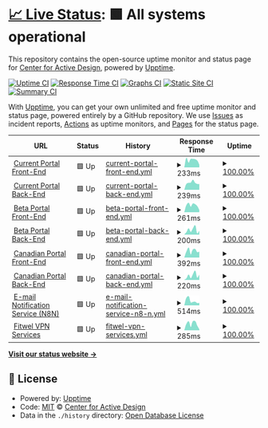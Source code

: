 # [📈 Live Status](https://statuspage.fitwel.org): <!--live status--> **🟩 All systems operational**

This repository contains the open-source uptime monitor and status page for [Center for Active Design](https://app.fitwel.org), powered by [Upptime](https://github.com/upptime/upptime).

[![Uptime CI](https://github.com/c4ad/upptime-tool/workflows/Uptime%20CI/badge.svg)](https://github.com/c4ad/upptime-tool/actions?query=workflow%3A%22Uptime+CI%22)
[![Response Time CI](https://github.com/c4ad/upptime-tool/workflows/Response%20Time%20CI/badge.svg)](https://github.com/c4ad/upptime-tool/actions?query=workflow%3A%22Response+Time+CI%22)
[![Graphs CI](https://github.com/c4ad/upptime-tool/workflows/Graphs%20CI/badge.svg)](https://github.com/c4ad/upptime-tool/actions?query=workflow%3A%22Graphs+CI%22)
[![Static Site CI](https://github.com/c4ad/upptime-tool/workflows/Static%20Site%20CI/badge.svg)](https://github.com/c4ad/upptime-tool/actions?query=workflow%3A%22Static+Site+CI%22)
[![Summary CI](https://github.com/c4ad/upptime-tool/workflows/Summary%20CI/badge.svg)](https://github.com/c4ad/upptime-tool/actions?query=workflow%3A%22Summary+CI%22)

With [Upptime](https://upptime.js.org), you can get your own unlimited and free uptime monitor and status page, powered entirely by a GitHub repository. We use [Issues](https://github.com/c4ad/upptime-tool/issues) as incident reports, [Actions](https://github.com/c4ad/upptime-tool/actions) as uptime monitors, and [Pages](https://statuspage.fitwel.org) for the status page.

<!--start: status pages-->
<!-- This summary is generated by Upptime (https://github.com/upptime/upptime) -->
<!-- Do not edit this manually, your changes will be overwritten -->
<!-- prettier-ignore -->
| URL | Status | History | Response Time | Uptime |
| --- | ------ | ------- | ------------- | ------ |
| <img alt="" src="https://icons.duckduckgo.com/ip3/app.fitwel.org.ico" height="13"> [Current Portal Front-End](https://app.fitwel.org) | 🟩 Up | [current-portal-front-end.yml](https://github.com/c4ad/uptime-tool/commits/HEAD/history/current-portal-front-end.yml) | <details><summary><img alt="Response time graph" src="./graphs/current-portal-front-end/response-time-week.png" height="20"> 233ms</summary><br><a href="https://statuspage.fitwel.org/history/current-portal-front-end"><img alt="Response time 273" src="https://img.shields.io/endpoint?url=https%3A%2F%2Fraw.githubusercontent.com%2Fc4ad%2Fuptime-tool%2FHEAD%2Fapi%2Fcurrent-portal-front-end%2Fresponse-time.json"></a><br><a href="https://statuspage.fitwel.org/history/current-portal-front-end"><img alt="24-hour response time 89" src="https://img.shields.io/endpoint?url=https%3A%2F%2Fraw.githubusercontent.com%2Fc4ad%2Fuptime-tool%2FHEAD%2Fapi%2Fcurrent-portal-front-end%2Fresponse-time-day.json"></a><br><a href="https://statuspage.fitwel.org/history/current-portal-front-end"><img alt="7-day response time 233" src="https://img.shields.io/endpoint?url=https%3A%2F%2Fraw.githubusercontent.com%2Fc4ad%2Fuptime-tool%2FHEAD%2Fapi%2Fcurrent-portal-front-end%2Fresponse-time-week.json"></a><br><a href="https://statuspage.fitwel.org/history/current-portal-front-end"><img alt="30-day response time 273" src="https://img.shields.io/endpoint?url=https%3A%2F%2Fraw.githubusercontent.com%2Fc4ad%2Fuptime-tool%2FHEAD%2Fapi%2Fcurrent-portal-front-end%2Fresponse-time-month.json"></a><br><a href="https://statuspage.fitwel.org/history/current-portal-front-end"><img alt="1-year response time 273" src="https://img.shields.io/endpoint?url=https%3A%2F%2Fraw.githubusercontent.com%2Fc4ad%2Fuptime-tool%2FHEAD%2Fapi%2Fcurrent-portal-front-end%2Fresponse-time-year.json"></a></details> | <details><summary><a href="https://statuspage.fitwel.org/history/current-portal-front-end">100.00%</a></summary><a href="https://statuspage.fitwel.org/history/current-portal-front-end"><img alt="All-time uptime 100.00%" src="https://img.shields.io/endpoint?url=https%3A%2F%2Fraw.githubusercontent.com%2Fc4ad%2Fuptime-tool%2FHEAD%2Fapi%2Fcurrent-portal-front-end%2Fuptime.json"></a><br><a href="https://statuspage.fitwel.org/history/current-portal-front-end"><img alt="24-hour uptime 100.00%" src="https://img.shields.io/endpoint?url=https%3A%2F%2Fraw.githubusercontent.com%2Fc4ad%2Fuptime-tool%2FHEAD%2Fapi%2Fcurrent-portal-front-end%2Fuptime-day.json"></a><br><a href="https://statuspage.fitwel.org/history/current-portal-front-end"><img alt="7-day uptime 100.00%" src="https://img.shields.io/endpoint?url=https%3A%2F%2Fraw.githubusercontent.com%2Fc4ad%2Fuptime-tool%2FHEAD%2Fapi%2Fcurrent-portal-front-end%2Fuptime-week.json"></a><br><a href="https://statuspage.fitwel.org/history/current-portal-front-end"><img alt="30-day uptime 100.00%" src="https://img.shields.io/endpoint?url=https%3A%2F%2Fraw.githubusercontent.com%2Fc4ad%2Fuptime-tool%2FHEAD%2Fapi%2Fcurrent-portal-front-end%2Fuptime-month.json"></a><br><a href="https://statuspage.fitwel.org/history/current-portal-front-end"><img alt="1-year uptime 100.00%" src="https://img.shields.io/endpoint?url=https%3A%2F%2Fraw.githubusercontent.com%2Fc4ad%2Fuptime-tool%2FHEAD%2Fapi%2Fcurrent-portal-front-end%2Fuptime-year.json"></a></details>
| <img alt="" src="https://icons.duckduckgo.com/ip3/api.fitwel.org.ico" height="13"> [Current Portal Back-End](https://api.fitwel.org/health) | 🟩 Up | [current-portal-back-end.yml](https://github.com/c4ad/uptime-tool/commits/HEAD/history/current-portal-back-end.yml) | <details><summary><img alt="Response time graph" src="./graphs/current-portal-back-end/response-time-week.png" height="20"> 239ms</summary><br><a href="https://statuspage.fitwel.org/history/current-portal-back-end"><img alt="Response time 236" src="https://img.shields.io/endpoint?url=https%3A%2F%2Fraw.githubusercontent.com%2Fc4ad%2Fuptime-tool%2FHEAD%2Fapi%2Fcurrent-portal-back-end%2Fresponse-time.json"></a><br><a href="https://statuspage.fitwel.org/history/current-portal-back-end"><img alt="24-hour response time 186" src="https://img.shields.io/endpoint?url=https%3A%2F%2Fraw.githubusercontent.com%2Fc4ad%2Fuptime-tool%2FHEAD%2Fapi%2Fcurrent-portal-back-end%2Fresponse-time-day.json"></a><br><a href="https://statuspage.fitwel.org/history/current-portal-back-end"><img alt="7-day response time 239" src="https://img.shields.io/endpoint?url=https%3A%2F%2Fraw.githubusercontent.com%2Fc4ad%2Fuptime-tool%2FHEAD%2Fapi%2Fcurrent-portal-back-end%2Fresponse-time-week.json"></a><br><a href="https://statuspage.fitwel.org/history/current-portal-back-end"><img alt="30-day response time 236" src="https://img.shields.io/endpoint?url=https%3A%2F%2Fraw.githubusercontent.com%2Fc4ad%2Fuptime-tool%2FHEAD%2Fapi%2Fcurrent-portal-back-end%2Fresponse-time-month.json"></a><br><a href="https://statuspage.fitwel.org/history/current-portal-back-end"><img alt="1-year response time 236" src="https://img.shields.io/endpoint?url=https%3A%2F%2Fraw.githubusercontent.com%2Fc4ad%2Fuptime-tool%2FHEAD%2Fapi%2Fcurrent-portal-back-end%2Fresponse-time-year.json"></a></details> | <details><summary><a href="https://statuspage.fitwel.org/history/current-portal-back-end">100.00%</a></summary><a href="https://statuspage.fitwel.org/history/current-portal-back-end"><img alt="All-time uptime 100.00%" src="https://img.shields.io/endpoint?url=https%3A%2F%2Fraw.githubusercontent.com%2Fc4ad%2Fuptime-tool%2FHEAD%2Fapi%2Fcurrent-portal-back-end%2Fuptime.json"></a><br><a href="https://statuspage.fitwel.org/history/current-portal-back-end"><img alt="24-hour uptime 100.00%" src="https://img.shields.io/endpoint?url=https%3A%2F%2Fraw.githubusercontent.com%2Fc4ad%2Fuptime-tool%2FHEAD%2Fapi%2Fcurrent-portal-back-end%2Fuptime-day.json"></a><br><a href="https://statuspage.fitwel.org/history/current-portal-back-end"><img alt="7-day uptime 100.00%" src="https://img.shields.io/endpoint?url=https%3A%2F%2Fraw.githubusercontent.com%2Fc4ad%2Fuptime-tool%2FHEAD%2Fapi%2Fcurrent-portal-back-end%2Fuptime-week.json"></a><br><a href="https://statuspage.fitwel.org/history/current-portal-back-end"><img alt="30-day uptime 100.00%" src="https://img.shields.io/endpoint?url=https%3A%2F%2Fraw.githubusercontent.com%2Fc4ad%2Fuptime-tool%2FHEAD%2Fapi%2Fcurrent-portal-back-end%2Fuptime-month.json"></a><br><a href="https://statuspage.fitwel.org/history/current-portal-back-end"><img alt="1-year uptime 100.00%" src="https://img.shields.io/endpoint?url=https%3A%2F%2Fraw.githubusercontent.com%2Fc4ad%2Fuptime-tool%2FHEAD%2Fapi%2Fcurrent-portal-back-end%2Fuptime-year.json"></a></details>
| <img alt="" src="https://icons.duckduckgo.com/ip3/beta.fitwel.org.ico" height="13"> [Beta Portal Front-End](https://beta.fitwel.org) | 🟩 Up | [beta-portal-front-end.yml](https://github.com/c4ad/uptime-tool/commits/HEAD/history/beta-portal-front-end.yml) | <details><summary><img alt="Response time graph" src="./graphs/beta-portal-front-end/response-time-week.png" height="20"> 261ms</summary><br><a href="https://statuspage.fitwel.org/history/beta-portal-front-end"><img alt="Response time 275" src="https://img.shields.io/endpoint?url=https%3A%2F%2Fraw.githubusercontent.com%2Fc4ad%2Fuptime-tool%2FHEAD%2Fapi%2Fbeta-portal-front-end%2Fresponse-time.json"></a><br><a href="https://statuspage.fitwel.org/history/beta-portal-front-end"><img alt="24-hour response time 252" src="https://img.shields.io/endpoint?url=https%3A%2F%2Fraw.githubusercontent.com%2Fc4ad%2Fuptime-tool%2FHEAD%2Fapi%2Fbeta-portal-front-end%2Fresponse-time-day.json"></a><br><a href="https://statuspage.fitwel.org/history/beta-portal-front-end"><img alt="7-day response time 261" src="https://img.shields.io/endpoint?url=https%3A%2F%2Fraw.githubusercontent.com%2Fc4ad%2Fuptime-tool%2FHEAD%2Fapi%2Fbeta-portal-front-end%2Fresponse-time-week.json"></a><br><a href="https://statuspage.fitwel.org/history/beta-portal-front-end"><img alt="30-day response time 275" src="https://img.shields.io/endpoint?url=https%3A%2F%2Fraw.githubusercontent.com%2Fc4ad%2Fuptime-tool%2FHEAD%2Fapi%2Fbeta-portal-front-end%2Fresponse-time-month.json"></a><br><a href="https://statuspage.fitwel.org/history/beta-portal-front-end"><img alt="1-year response time 275" src="https://img.shields.io/endpoint?url=https%3A%2F%2Fraw.githubusercontent.com%2Fc4ad%2Fuptime-tool%2FHEAD%2Fapi%2Fbeta-portal-front-end%2Fresponse-time-year.json"></a></details> | <details><summary><a href="https://statuspage.fitwel.org/history/beta-portal-front-end">100.00%</a></summary><a href="https://statuspage.fitwel.org/history/beta-portal-front-end"><img alt="All-time uptime 100.00%" src="https://img.shields.io/endpoint?url=https%3A%2F%2Fraw.githubusercontent.com%2Fc4ad%2Fuptime-tool%2FHEAD%2Fapi%2Fbeta-portal-front-end%2Fuptime.json"></a><br><a href="https://statuspage.fitwel.org/history/beta-portal-front-end"><img alt="24-hour uptime 100.00%" src="https://img.shields.io/endpoint?url=https%3A%2F%2Fraw.githubusercontent.com%2Fc4ad%2Fuptime-tool%2FHEAD%2Fapi%2Fbeta-portal-front-end%2Fuptime-day.json"></a><br><a href="https://statuspage.fitwel.org/history/beta-portal-front-end"><img alt="7-day uptime 100.00%" src="https://img.shields.io/endpoint?url=https%3A%2F%2Fraw.githubusercontent.com%2Fc4ad%2Fuptime-tool%2FHEAD%2Fapi%2Fbeta-portal-front-end%2Fuptime-week.json"></a><br><a href="https://statuspage.fitwel.org/history/beta-portal-front-end"><img alt="30-day uptime 100.00%" src="https://img.shields.io/endpoint?url=https%3A%2F%2Fraw.githubusercontent.com%2Fc4ad%2Fuptime-tool%2FHEAD%2Fapi%2Fbeta-portal-front-end%2Fuptime-month.json"></a><br><a href="https://statuspage.fitwel.org/history/beta-portal-front-end"><img alt="1-year uptime 100.00%" src="https://img.shields.io/endpoint?url=https%3A%2F%2Fraw.githubusercontent.com%2Fc4ad%2Fuptime-tool%2FHEAD%2Fapi%2Fbeta-portal-front-end%2Fuptime-year.json"></a></details>
| <img alt="" src="https://icons.duckduckgo.com/ip3/api-beta.fitwel.org.ico" height="13"> [Beta Portal Back-End](https://api-beta.fitwel.org/health) | 🟩 Up | [beta-portal-back-end.yml](https://github.com/c4ad/uptime-tool/commits/HEAD/history/beta-portal-back-end.yml) | <details><summary><img alt="Response time graph" src="./graphs/beta-portal-back-end/response-time-week.png" height="20"> 200ms</summary><br><a href="https://statuspage.fitwel.org/history/beta-portal-back-end"><img alt="Response time 174" src="https://img.shields.io/endpoint?url=https%3A%2F%2Fraw.githubusercontent.com%2Fc4ad%2Fuptime-tool%2FHEAD%2Fapi%2Fbeta-portal-back-end%2Fresponse-time.json"></a><br><a href="https://statuspage.fitwel.org/history/beta-portal-back-end"><img alt="24-hour response time 237" src="https://img.shields.io/endpoint?url=https%3A%2F%2Fraw.githubusercontent.com%2Fc4ad%2Fuptime-tool%2FHEAD%2Fapi%2Fbeta-portal-back-end%2Fresponse-time-day.json"></a><br><a href="https://statuspage.fitwel.org/history/beta-portal-back-end"><img alt="7-day response time 200" src="https://img.shields.io/endpoint?url=https%3A%2F%2Fraw.githubusercontent.com%2Fc4ad%2Fuptime-tool%2FHEAD%2Fapi%2Fbeta-portal-back-end%2Fresponse-time-week.json"></a><br><a href="https://statuspage.fitwel.org/history/beta-portal-back-end"><img alt="30-day response time 174" src="https://img.shields.io/endpoint?url=https%3A%2F%2Fraw.githubusercontent.com%2Fc4ad%2Fuptime-tool%2FHEAD%2Fapi%2Fbeta-portal-back-end%2Fresponse-time-month.json"></a><br><a href="https://statuspage.fitwel.org/history/beta-portal-back-end"><img alt="1-year response time 174" src="https://img.shields.io/endpoint?url=https%3A%2F%2Fraw.githubusercontent.com%2Fc4ad%2Fuptime-tool%2FHEAD%2Fapi%2Fbeta-portal-back-end%2Fresponse-time-year.json"></a></details> | <details><summary><a href="https://statuspage.fitwel.org/history/beta-portal-back-end">100.00%</a></summary><a href="https://statuspage.fitwel.org/history/beta-portal-back-end"><img alt="All-time uptime 100.00%" src="https://img.shields.io/endpoint?url=https%3A%2F%2Fraw.githubusercontent.com%2Fc4ad%2Fuptime-tool%2FHEAD%2Fapi%2Fbeta-portal-back-end%2Fuptime.json"></a><br><a href="https://statuspage.fitwel.org/history/beta-portal-back-end"><img alt="24-hour uptime 100.00%" src="https://img.shields.io/endpoint?url=https%3A%2F%2Fraw.githubusercontent.com%2Fc4ad%2Fuptime-tool%2FHEAD%2Fapi%2Fbeta-portal-back-end%2Fuptime-day.json"></a><br><a href="https://statuspage.fitwel.org/history/beta-portal-back-end"><img alt="7-day uptime 100.00%" src="https://img.shields.io/endpoint?url=https%3A%2F%2Fraw.githubusercontent.com%2Fc4ad%2Fuptime-tool%2FHEAD%2Fapi%2Fbeta-portal-back-end%2Fuptime-week.json"></a><br><a href="https://statuspage.fitwel.org/history/beta-portal-back-end"><img alt="30-day uptime 100.00%" src="https://img.shields.io/endpoint?url=https%3A%2F%2Fraw.githubusercontent.com%2Fc4ad%2Fuptime-tool%2FHEAD%2Fapi%2Fbeta-portal-back-end%2Fuptime-month.json"></a><br><a href="https://statuspage.fitwel.org/history/beta-portal-back-end"><img alt="1-year uptime 100.00%" src="https://img.shields.io/endpoint?url=https%3A%2F%2Fraw.githubusercontent.com%2Fc4ad%2Fuptime-tool%2FHEAD%2Fapi%2Fbeta-portal-back-end%2Fuptime-year.json"></a></details>
| <img alt="" src="https://icons.duckduckgo.com/ip3/app.ca.fitwel.org.ico" height="13"> [Canadian Portal Front-End](https://app.ca.fitwel.org) | 🟩 Up | [canadian-portal-front-end.yml](https://github.com/c4ad/uptime-tool/commits/HEAD/history/canadian-portal-front-end.yml) | <details><summary><img alt="Response time graph" src="./graphs/canadian-portal-front-end/response-time-week.png" height="20"> 392ms</summary><br><a href="https://statuspage.fitwel.org/history/canadian-portal-front-end"><img alt="Response time 357" src="https://img.shields.io/endpoint?url=https%3A%2F%2Fraw.githubusercontent.com%2Fc4ad%2Fuptime-tool%2FHEAD%2Fapi%2Fcanadian-portal-front-end%2Fresponse-time.json"></a><br><a href="https://statuspage.fitwel.org/history/canadian-portal-front-end"><img alt="24-hour response time 314" src="https://img.shields.io/endpoint?url=https%3A%2F%2Fraw.githubusercontent.com%2Fc4ad%2Fuptime-tool%2FHEAD%2Fapi%2Fcanadian-portal-front-end%2Fresponse-time-day.json"></a><br><a href="https://statuspage.fitwel.org/history/canadian-portal-front-end"><img alt="7-day response time 392" src="https://img.shields.io/endpoint?url=https%3A%2F%2Fraw.githubusercontent.com%2Fc4ad%2Fuptime-tool%2FHEAD%2Fapi%2Fcanadian-portal-front-end%2Fresponse-time-week.json"></a><br><a href="https://statuspage.fitwel.org/history/canadian-portal-front-end"><img alt="30-day response time 357" src="https://img.shields.io/endpoint?url=https%3A%2F%2Fraw.githubusercontent.com%2Fc4ad%2Fuptime-tool%2FHEAD%2Fapi%2Fcanadian-portal-front-end%2Fresponse-time-month.json"></a><br><a href="https://statuspage.fitwel.org/history/canadian-portal-front-end"><img alt="1-year response time 357" src="https://img.shields.io/endpoint?url=https%3A%2F%2Fraw.githubusercontent.com%2Fc4ad%2Fuptime-tool%2FHEAD%2Fapi%2Fcanadian-portal-front-end%2Fresponse-time-year.json"></a></details> | <details><summary><a href="https://statuspage.fitwel.org/history/canadian-portal-front-end">100.00%</a></summary><a href="https://statuspage.fitwel.org/history/canadian-portal-front-end"><img alt="All-time uptime 100.00%" src="https://img.shields.io/endpoint?url=https%3A%2F%2Fraw.githubusercontent.com%2Fc4ad%2Fuptime-tool%2FHEAD%2Fapi%2Fcanadian-portal-front-end%2Fuptime.json"></a><br><a href="https://statuspage.fitwel.org/history/canadian-portal-front-end"><img alt="24-hour uptime 100.00%" src="https://img.shields.io/endpoint?url=https%3A%2F%2Fraw.githubusercontent.com%2Fc4ad%2Fuptime-tool%2FHEAD%2Fapi%2Fcanadian-portal-front-end%2Fuptime-day.json"></a><br><a href="https://statuspage.fitwel.org/history/canadian-portal-front-end"><img alt="7-day uptime 100.00%" src="https://img.shields.io/endpoint?url=https%3A%2F%2Fraw.githubusercontent.com%2Fc4ad%2Fuptime-tool%2FHEAD%2Fapi%2Fcanadian-portal-front-end%2Fuptime-week.json"></a><br><a href="https://statuspage.fitwel.org/history/canadian-portal-front-end"><img alt="30-day uptime 100.00%" src="https://img.shields.io/endpoint?url=https%3A%2F%2Fraw.githubusercontent.com%2Fc4ad%2Fuptime-tool%2FHEAD%2Fapi%2Fcanadian-portal-front-end%2Fuptime-month.json"></a><br><a href="https://statuspage.fitwel.org/history/canadian-portal-front-end"><img alt="1-year uptime 100.00%" src="https://img.shields.io/endpoint?url=https%3A%2F%2Fraw.githubusercontent.com%2Fc4ad%2Fuptime-tool%2FHEAD%2Fapi%2Fcanadian-portal-front-end%2Fuptime-year.json"></a></details>
| <img alt="" src="https://icons.duckduckgo.com/ip3/api.ca.fitwel.org.ico" height="13"> [Canadian Portal Back-End](https://api.ca.fitwel.org/health) | 🟩 Up | [canadian-portal-back-end.yml](https://github.com/c4ad/uptime-tool/commits/HEAD/history/canadian-portal-back-end.yml) | <details><summary><img alt="Response time graph" src="./graphs/canadian-portal-back-end/response-time-week.png" height="20"> 220ms</summary><br><a href="https://statuspage.fitwel.org/history/canadian-portal-back-end"><img alt="Response time 218" src="https://img.shields.io/endpoint?url=https%3A%2F%2Fraw.githubusercontent.com%2Fc4ad%2Fuptime-tool%2FHEAD%2Fapi%2Fcanadian-portal-back-end%2Fresponse-time.json"></a><br><a href="https://statuspage.fitwel.org/history/canadian-portal-back-end"><img alt="24-hour response time 92" src="https://img.shields.io/endpoint?url=https%3A%2F%2Fraw.githubusercontent.com%2Fc4ad%2Fuptime-tool%2FHEAD%2Fapi%2Fcanadian-portal-back-end%2Fresponse-time-day.json"></a><br><a href="https://statuspage.fitwel.org/history/canadian-portal-back-end"><img alt="7-day response time 220" src="https://img.shields.io/endpoint?url=https%3A%2F%2Fraw.githubusercontent.com%2Fc4ad%2Fuptime-tool%2FHEAD%2Fapi%2Fcanadian-portal-back-end%2Fresponse-time-week.json"></a><br><a href="https://statuspage.fitwel.org/history/canadian-portal-back-end"><img alt="30-day response time 218" src="https://img.shields.io/endpoint?url=https%3A%2F%2Fraw.githubusercontent.com%2Fc4ad%2Fuptime-tool%2FHEAD%2Fapi%2Fcanadian-portal-back-end%2Fresponse-time-month.json"></a><br><a href="https://statuspage.fitwel.org/history/canadian-portal-back-end"><img alt="1-year response time 218" src="https://img.shields.io/endpoint?url=https%3A%2F%2Fraw.githubusercontent.com%2Fc4ad%2Fuptime-tool%2FHEAD%2Fapi%2Fcanadian-portal-back-end%2Fresponse-time-year.json"></a></details> | <details><summary><a href="https://statuspage.fitwel.org/history/canadian-portal-back-end">100.00%</a></summary><a href="https://statuspage.fitwel.org/history/canadian-portal-back-end"><img alt="All-time uptime 100.00%" src="https://img.shields.io/endpoint?url=https%3A%2F%2Fraw.githubusercontent.com%2Fc4ad%2Fuptime-tool%2FHEAD%2Fapi%2Fcanadian-portal-back-end%2Fuptime.json"></a><br><a href="https://statuspage.fitwel.org/history/canadian-portal-back-end"><img alt="24-hour uptime 100.00%" src="https://img.shields.io/endpoint?url=https%3A%2F%2Fraw.githubusercontent.com%2Fc4ad%2Fuptime-tool%2FHEAD%2Fapi%2Fcanadian-portal-back-end%2Fuptime-day.json"></a><br><a href="https://statuspage.fitwel.org/history/canadian-portal-back-end"><img alt="7-day uptime 100.00%" src="https://img.shields.io/endpoint?url=https%3A%2F%2Fraw.githubusercontent.com%2Fc4ad%2Fuptime-tool%2FHEAD%2Fapi%2Fcanadian-portal-back-end%2Fuptime-week.json"></a><br><a href="https://statuspage.fitwel.org/history/canadian-portal-back-end"><img alt="30-day uptime 100.00%" src="https://img.shields.io/endpoint?url=https%3A%2F%2Fraw.githubusercontent.com%2Fc4ad%2Fuptime-tool%2FHEAD%2Fapi%2Fcanadian-portal-back-end%2Fuptime-month.json"></a><br><a href="https://statuspage.fitwel.org/history/canadian-portal-back-end"><img alt="1-year uptime 100.00%" src="https://img.shields.io/endpoint?url=https%3A%2F%2Fraw.githubusercontent.com%2Fc4ad%2Fuptime-tool%2FHEAD%2Fapi%2Fcanadian-portal-back-end%2Fuptime-year.json"></a></details>
| <img alt="" src="https://icons.duckduckgo.com/ip3/adai.app.n8n.cloud.ico" height="13"> [E-mail Notification Service (N8N)](https://adai.app.n8n.cloud) | 🟩 Up | [e-mail-notification-service-n8-n.yml](https://github.com/c4ad/uptime-tool/commits/HEAD/history/e-mail-notification-service-n8-n.yml) | <details><summary><img alt="Response time graph" src="./graphs/e-mail-notification-service-n8-n/response-time-week.png" height="20"> 514ms</summary><br><a href="https://statuspage.fitwel.org/history/e-mail-notification-service-n8-n"><img alt="Response time 900" src="https://img.shields.io/endpoint?url=https%3A%2F%2Fraw.githubusercontent.com%2Fc4ad%2Fuptime-tool%2FHEAD%2Fapi%2Fe-mail-notification-service-n8-n%2Fresponse-time.json"></a><br><a href="https://statuspage.fitwel.org/history/e-mail-notification-service-n8-n"><img alt="24-hour response time 342" src="https://img.shields.io/endpoint?url=https%3A%2F%2Fraw.githubusercontent.com%2Fc4ad%2Fuptime-tool%2FHEAD%2Fapi%2Fe-mail-notification-service-n8-n%2Fresponse-time-day.json"></a><br><a href="https://statuspage.fitwel.org/history/e-mail-notification-service-n8-n"><img alt="7-day response time 514" src="https://img.shields.io/endpoint?url=https%3A%2F%2Fraw.githubusercontent.com%2Fc4ad%2Fuptime-tool%2FHEAD%2Fapi%2Fe-mail-notification-service-n8-n%2Fresponse-time-week.json"></a><br><a href="https://statuspage.fitwel.org/history/e-mail-notification-service-n8-n"><img alt="30-day response time 900" src="https://img.shields.io/endpoint?url=https%3A%2F%2Fraw.githubusercontent.com%2Fc4ad%2Fuptime-tool%2FHEAD%2Fapi%2Fe-mail-notification-service-n8-n%2Fresponse-time-month.json"></a><br><a href="https://statuspage.fitwel.org/history/e-mail-notification-service-n8-n"><img alt="1-year response time 900" src="https://img.shields.io/endpoint?url=https%3A%2F%2Fraw.githubusercontent.com%2Fc4ad%2Fuptime-tool%2FHEAD%2Fapi%2Fe-mail-notification-service-n8-n%2Fresponse-time-year.json"></a></details> | <details><summary><a href="https://statuspage.fitwel.org/history/e-mail-notification-service-n8-n">100.00%</a></summary><a href="https://statuspage.fitwel.org/history/e-mail-notification-service-n8-n"><img alt="All-time uptime 100.00%" src="https://img.shields.io/endpoint?url=https%3A%2F%2Fraw.githubusercontent.com%2Fc4ad%2Fuptime-tool%2FHEAD%2Fapi%2Fe-mail-notification-service-n8-n%2Fuptime.json"></a><br><a href="https://statuspage.fitwel.org/history/e-mail-notification-service-n8-n"><img alt="24-hour uptime 100.00%" src="https://img.shields.io/endpoint?url=https%3A%2F%2Fraw.githubusercontent.com%2Fc4ad%2Fuptime-tool%2FHEAD%2Fapi%2Fe-mail-notification-service-n8-n%2Fuptime-day.json"></a><br><a href="https://statuspage.fitwel.org/history/e-mail-notification-service-n8-n"><img alt="7-day uptime 100.00%" src="https://img.shields.io/endpoint?url=https%3A%2F%2Fraw.githubusercontent.com%2Fc4ad%2Fuptime-tool%2FHEAD%2Fapi%2Fe-mail-notification-service-n8-n%2Fuptime-week.json"></a><br><a href="https://statuspage.fitwel.org/history/e-mail-notification-service-n8-n"><img alt="30-day uptime 100.00%" src="https://img.shields.io/endpoint?url=https%3A%2F%2Fraw.githubusercontent.com%2Fc4ad%2Fuptime-tool%2FHEAD%2Fapi%2Fe-mail-notification-service-n8-n%2Fuptime-month.json"></a><br><a href="https://statuspage.fitwel.org/history/e-mail-notification-service-n8-n"><img alt="1-year uptime 100.00%" src="https://img.shields.io/endpoint?url=https%3A%2F%2Fraw.githubusercontent.com%2Fc4ad%2Fuptime-tool%2FHEAD%2Fapi%2Fe-mail-notification-service-n8-n%2Fuptime-year.json"></a></details>
| <img alt="" src="https://icons.duckduckgo.com/ip3/vpn.fitwel.fitwel.org.ico" height="13"> [Fitwel VPN Services](https://vpn.fitwel.fitwel.org) | 🟩 Up | [fitwel-vpn-services.yml](https://github.com/c4ad/uptime-tool/commits/HEAD/history/fitwel-vpn-services.yml) | <details><summary><img alt="Response time graph" src="./graphs/fitwel-vpn-services/response-time-week.png" height="20"> 285ms</summary><br><a href="https://statuspage.fitwel.org/history/fitwel-vpn-services"><img alt="Response time 268" src="https://img.shields.io/endpoint?url=https%3A%2F%2Fraw.githubusercontent.com%2Fc4ad%2Fuptime-tool%2FHEAD%2Fapi%2Ffitwel-vpn-services%2Fresponse-time.json"></a><br><a href="https://statuspage.fitwel.org/history/fitwel-vpn-services"><img alt="24-hour response time 216" src="https://img.shields.io/endpoint?url=https%3A%2F%2Fraw.githubusercontent.com%2Fc4ad%2Fuptime-tool%2FHEAD%2Fapi%2Ffitwel-vpn-services%2Fresponse-time-day.json"></a><br><a href="https://statuspage.fitwel.org/history/fitwel-vpn-services"><img alt="7-day response time 285" src="https://img.shields.io/endpoint?url=https%3A%2F%2Fraw.githubusercontent.com%2Fc4ad%2Fuptime-tool%2FHEAD%2Fapi%2Ffitwel-vpn-services%2Fresponse-time-week.json"></a><br><a href="https://statuspage.fitwel.org/history/fitwel-vpn-services"><img alt="30-day response time 265" src="https://img.shields.io/endpoint?url=https%3A%2F%2Fraw.githubusercontent.com%2Fc4ad%2Fuptime-tool%2FHEAD%2Fapi%2Ffitwel-vpn-services%2Fresponse-time-month.json"></a><br><a href="https://statuspage.fitwel.org/history/fitwel-vpn-services"><img alt="1-year response time 268" src="https://img.shields.io/endpoint?url=https%3A%2F%2Fraw.githubusercontent.com%2Fc4ad%2Fuptime-tool%2FHEAD%2Fapi%2Ffitwel-vpn-services%2Fresponse-time-year.json"></a></details> | <details><summary><a href="https://statuspage.fitwel.org/history/fitwel-vpn-services">100.00%</a></summary><a href="https://statuspage.fitwel.org/history/fitwel-vpn-services"><img alt="All-time uptime 99.99%" src="https://img.shields.io/endpoint?url=https%3A%2F%2Fraw.githubusercontent.com%2Fc4ad%2Fuptime-tool%2FHEAD%2Fapi%2Ffitwel-vpn-services%2Fuptime.json"></a><br><a href="https://statuspage.fitwel.org/history/fitwel-vpn-services"><img alt="24-hour uptime 100.00%" src="https://img.shields.io/endpoint?url=https%3A%2F%2Fraw.githubusercontent.com%2Fc4ad%2Fuptime-tool%2FHEAD%2Fapi%2Ffitwel-vpn-services%2Fuptime-day.json"></a><br><a href="https://statuspage.fitwel.org/history/fitwel-vpn-services"><img alt="7-day uptime 100.00%" src="https://img.shields.io/endpoint?url=https%3A%2F%2Fraw.githubusercontent.com%2Fc4ad%2Fuptime-tool%2FHEAD%2Fapi%2Ffitwel-vpn-services%2Fuptime-week.json"></a><br><a href="https://statuspage.fitwel.org/history/fitwel-vpn-services"><img alt="30-day uptime 100.00%" src="https://img.shields.io/endpoint?url=https%3A%2F%2Fraw.githubusercontent.com%2Fc4ad%2Fuptime-tool%2FHEAD%2Fapi%2Ffitwel-vpn-services%2Fuptime-month.json"></a><br><a href="https://statuspage.fitwel.org/history/fitwel-vpn-services"><img alt="1-year uptime 99.99%" src="https://img.shields.io/endpoint?url=https%3A%2F%2Fraw.githubusercontent.com%2Fc4ad%2Fuptime-tool%2FHEAD%2Fapi%2Ffitwel-vpn-services%2Fuptime-year.json"></a></details>

<!--end: status pages-->

[**Visit our status website →**](https://statuspage.fitwel.org)

## 📄 License

- Powered by: [Upptime](https://github.com/upptime/upptime)
- Code: [MIT](./LICENSE) © [Center for Active Design](https://app.fitwel.org)
- Data in the `./history` directory: [Open Database License](https://opendatacommons.org/licenses/odbl/1-0/)
